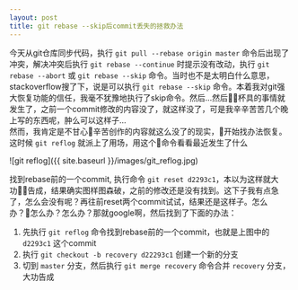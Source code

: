 ```yaml
---
layout: post
title: git rebase --skip后commit丢失的拯救办法
---
```


今天从git仓库同步代码，执行 `git pull --rebase origin master` 命令后出现了冲突，解决冲突后执行 `git rebase --continue` 时提示没有改动，执行 `git rebase --abort` 或 `git rebase --skip` 命令。当时也不是太明白什么意思，stackoverflow搜了下，说是可以执行 `git rebase --skip` 命令。本着我对git强大恢复功能的信任，我毫不犹豫地执行了skip命令。然后...然后杯具的事情就发生了，之前一个commit修改的内容没了，就这样没了，可是我辛辛苦苦几个晚上写的东西呢，肿么可以这样子...  
然而，我肯定是不甘心辛苦创作的内容就这么没了的现实，开始找办法恢复。这时候 `git reflog` 就派上了用场，用这个命令看看最近发生了什么

![git reflog]({{ site.baseurl }}/images/git_reflog.jpg)

找到rebase前的一个commit, 执行命令 `git reset d2293c1`，本以为这样就大功告成，结果确实图样图森破，之前的修改还是没有找到。这下子我有点急了，怎么会没有呢？再往前reset两个commit试试，结果还是这样子。怎么办？怎么办？怎么办？那就google啊，然后找到了下面的办法：  
1. 先执行 `git reflog` 命令找到rebase前的一个commit，也就是上图中的 `d2293c1` 这个commit
2. 执行 `git checkout -b recovery d22293c1` 创建一个新的分支
3. 切到 `master` 分支，然后执行 `git merge recovery` 命令合并 `recovery` 分支，大功告成
